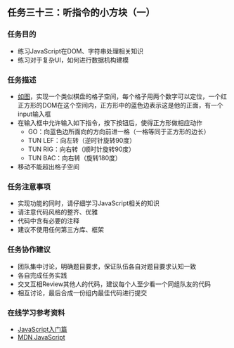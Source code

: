 <h2>任务三十三：听指令的小方块（一）</h2>
<h3>任务目的</h3>
<ul>
	<li>练习JavaScript在DOM、字符串处理相关知识</li>
	<li>练习对于复杂UI，如何进行数据机构建模</li>
</ul>

<h3>任务描述</h3>
<ul>
	<li><a target="_blank" href="http://7xrp04.com1.z0.glb.clouddn.com/task_2_33_1.jpg">如图</a>，实现一个类似棋盘的格子空间，每个格子用两个数字可以定位，一个红正方形的DOM在这个空间内，正方形中的蓝色边表示这是他的正面，有一个input输入框</li>
	<li>在输入框中允许输入如下指令，按下按钮后，使得正方形做相应动作
		<ul>
			<li>GO：向蓝色边所面向的方向前进一格（一格等同于正方形的边长）</li>
			<li>TUN LEF：向左转（逆时针旋转90度）</li>
			<li>TUN RIG：向右转（顺时针旋转90度）</li>
			<li>TUN BAC：向右转（旋转180度）</li>
		</ul>
	</li>
	<li>移动不能超出格子空间</li>
</ul>

<h3>任务注意事项</h3>
<ul>
	<li>实现功能的同时，请仔细学习JavaScript相关的知识</li>
	<li>请注意代码风格的整齐、优雅</li>
	<li>代码中含有必要的注释</li>
	<li>建议不使用任何第三方库、框架</li>
</ul>

<h3>任务协作建议</h3>
<ul>
	<li>团队集中讨论，明确题目要求，保证队伍各自对题目要求认知一致</li>
	<li>各自完成任务实践</li>
	<li>交叉互相Review其他人的代码，建议每个人至少看一个同组队友的代码</li>
	<li>相互讨论，最后合成一份组内最佳代码进行提交</li>
</ul>

<h3>在线学习参考资料</h3>
<ul>
	<li><a target="_blank" href="http://www.imooc.com/view/36">JavaScript入门篇</a></li>
	<li><a target="_blank" href="https://developer.mozilla.org/zh-CN/docs/Web/JavaScript">MDN JavaScript</a></li>
</ul>
</div>
